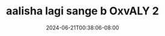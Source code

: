 --- 
title: "aalisha lagi sange b OxvALY 2"
description: "download  video bokep aalisha lagi sange b OxvALY 2 instagram   terbaru"
date: 2024-06-21T00:38:06-08:00
file_code: "646n5qanvyqk"
draft: false
cover: "p69azusratiqtlxf.jpg"
tags: ["aalisha", "lagi", "sange", "OxvALY", "bokep-indo", "bokep-viral", "bokep-ig"]
length: 140
fld_id: "1483066"
foldername: "Aalisha  Jenifer"
categories: ["Aalisha  Jenifer"]
views: 0
---